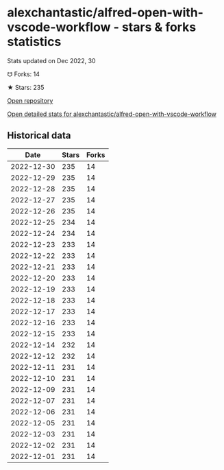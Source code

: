 # alexchantastic/alfred-open-with-vscode-workflow - stars & forks statistics

Stats updated on Dec 2022, 30

☋ Forks: 14

★ Stars: 235

[Open repository](https://github.com/alexchantastic/alfred-open-with-vscode-workflow)

[Open detailed stats for alexchantastic/alfred-open-with-vscode-workflow](https://reviewgithub.com/rep/alexchantastic/alfred-open-with-vscode-workflow)

## Historical data
| Date | Stars | Forks |
|------|-------|-------|
| 2022-12-30 | 235 | 14 | 
| 2022-12-29 | 235 | 14 | 
| 2022-12-28 | 235 | 14 | 
| 2022-12-27 | 235 | 14 | 
| 2022-12-26 | 235 | 14 | 
| 2022-12-25 | 234 | 14 | 
| 2022-12-24 | 234 | 14 | 
| 2022-12-23 | 233 | 14 | 
| 2022-12-22 | 233 | 14 | 
| 2022-12-21 | 233 | 14 | 
| 2022-12-20 | 233 | 14 | 
| 2022-12-19 | 233 | 14 | 
| 2022-12-18 | 233 | 14 | 
| 2022-12-17 | 233 | 14 | 
| 2022-12-16 | 233 | 14 | 
| 2022-12-15 | 233 | 14 | 
| 2022-12-14 | 232 | 14 | 
| 2022-12-12 | 232 | 14 | 
| 2022-12-11 | 231 | 14 | 
| 2022-12-10 | 231 | 14 | 
| 2022-12-09 | 231 | 14 | 
| 2022-12-07 | 231 | 14 | 
| 2022-12-06 | 231 | 14 | 
| 2022-12-05 | 231 | 14 | 
| 2022-12-03 | 231 | 14 | 
| 2022-12-02 | 231 | 14 | 
| 2022-12-01 | 231 | 14 | 


